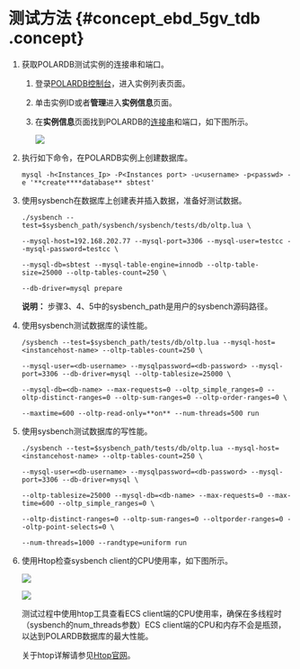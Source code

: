 # 测试方法 {#concept_ebd_5gv_tdb .concept}

1.  获取POLARDB测试实例的连接串和端口。
    1.  登录[POLARDB控制台](https://polardb.console.aliyun.com/?spm=5176.2020520001.0.0.69864bd3ikTa1x#/instance/list?regionId=cn-beijing)，进入实例列表页面。
    2.  单击实例ID或者**管理**进入**实例信息**页面。
    3.  在**实例信息**页面找到POLARDB的[连接串](https://help.aliyun.com/document_detail/68510.html)和端口，如下图所示。

        ![](http://static-aliyun-doc.oss-cn-hangzhou.aliyuncs.com/assets/img/3035/2110_zh-CN.png)

2.  执行如下命令，在POLARDB实例上创建数据库。

    `mysql -h<Instances_Ip> -P<Instances port> -u<username> -p<passwd> -e '**create****database** sbtest'`

3.  使用sysbench在数据库上创建表并插入数据，准备好测试数据。

    `./sysbench --test=$sysbench_path/sysbench/sysbench/tests/db/oltp.lua \`

    `--mysql-host=192.168.202.77 --mysql-port=3306 --mysql-user=testcc --mysql-password=testcc \`

    `--mysql-db=sbtest --mysql-table-engine=innodb --oltp-table-size=25000 --oltp-tables-count=250 \`

    `--db-driver=mysql prepare`

    **说明：** 步骤3、4、5中的sysbench\_path是用户的sysbench源码路径。

4.  使用sysbench测试数据库的读性能。

    `/sysbench --test=$sysbench_path/tests/db/oltp.lua --mysql-host=<instancehost-name> --oltp-tables-count=250 \`

    `--mysql-user=<db-username> --mysqlpassword=<db-password> --mysql-port=3306 --db-driver=mysql --oltp-tablesize=25000 \`

    `--mysql-db=<db-name> --max-requests=0 --oltp_simple_ranges=0 --oltp-distinct-ranges=0 --oltp-sum-ranges=0 --oltp-order-ranges=0 \`

    `--maxtime=600 --oltp-read-only=**on** --num-threads=500 run`

5.  使用sysbench测试数据库的写性能。

    `./sysbench --test=$sysbench_path/tests/db/oltp.lua --mysql-host=<instancehost-name> --oltp-tables-count=250 \`

    `--mysql-user=<db-username> --mysqlpassword=<db-password> --mysql-port=3306 --db-driver=mysql \`

    `--oltp-tablesize=25000 --mysql-db=<db-name> --max-requests=0 --max-time=600 --oltp_simple_ranges=0 \`

    `--oltp-distinct-ranges=0 --oltp-sum-ranges=0 --oltporder-ranges=0 --oltp-point-selects=0 \`

    `--num-threads=1000 --randtype=uniform run`

6.  使用Htop检查sysbench client的CPU使用率，如下图所示。

    ![](http://static-aliyun-doc.oss-cn-hangzhou.aliyuncs.com/assets/img/3035/2111_zh-CN.png)

    ![](http://static-aliyun-doc.oss-cn-hangzhou.aliyuncs.com/assets/img/3035/2112_zh-CN.png)

    测试过程中使用htop工具查看ECS client端的CPU使用率，确保在多线程时（sysbench的num\_threads参数）ECS client端的CPU和内存不会是瓶颈，以达到POLARDB数据库的最大性能。

    关于htop详解请参见[Htop官网](http://hisham.hm/htop/)。


